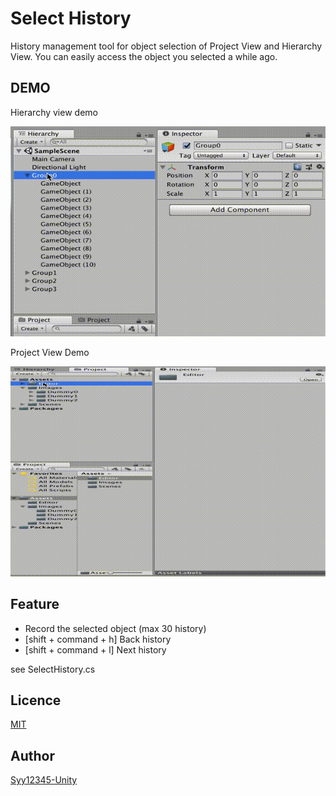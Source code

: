 # Select History

History management tool for object selection of Project View and Hierarchy View. You can easily access the object you selected a while ago.

## DEMO
Hierarchy view demo

![demo](demo1.gif)

Project View Demo

![demo](demo2.gif)

## Feature
* Record the selected object (max 30 history)
* [shift + command + h] Back history
* [shift + command + l] Next history

see SelectHistory.cs
## Licence

[MIT](https://github.com/tcnksm/tool/blob/master/LICENCE)

## Author

[Syy12345-Unity](https://github.com/Syy12345-Unity)
